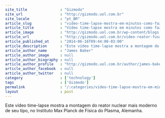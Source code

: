 ```yaml
---
site_title               : "Gizmodo"
site_url                 : "http://gizmodo.uol.com.br"
site_locale              : "pt_BR"
article_slug             : "video-time-lapse-mostra-em-minutos-como-fazer-um-reator-de-fusao-nuclear-em-nove-anos"
article_title            : "Vídeo time-lapse mostra em minutos como fazer um reator de fusão nuclear em nove anos"
article_image            : "http://gizmodo.uol.com.br/wp-content/blogs.dir/8/files/2014/06/W7-X_Stellarator_Experiment.jpg"
article_url              : "http://gizmodo.uol.com.br/video-reator-fusao-nuclear/"
article_published_at     : "2014-06-16T09:44:00-03:00"
article_description      : "Este vídeo time-lapse mostra a montagem do reator nuclear mais moderno de seu tipo, no Instituto Max Planck de Física do Plasma, Alemanha."
article_author_name      : "James Baker"
article_author_image     : null
article_author_biography : null
article_author_profile   : "http://gizmodo.uol.com.br/author/james-baker/"
article_author_facebook  : null
article_author_twitter   : null
category                 : ['technology']
tags                     : ['Gizmodo']
permalink                : "/:categories/video-time-lapse-mostra-em-minutos-como-fazer-um-reator-de-fusao-nuclear-em-nove-anos/"
layout                   : post
---
```


Este vídeo time-lapse mostra a montagem do reator nuclear mais moderno de seu tipo, no Instituto Max Planck de Física do Plasma, Alemanha.
